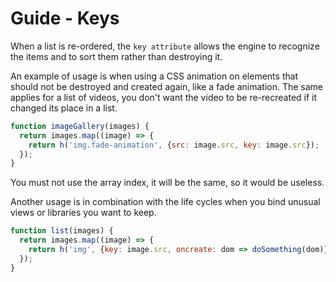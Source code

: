 # Guide - Keys

When a list is re-ordered, the `key attribute` allows the engine to recognize the items and to sort them rather than destroying it.

An example of usage is when using a CSS animation on elements that should not be destroyed and created again, like a fade animation. The same applies for a list of videos, you don't want the video to be re-recreated if it changed its place in a list.

```js
function imageGallery(images) {
  return images.map((image) => {
    return h('img.fade-animation', {src: image.src, key: image.src});
  });
}
```

You must not use the array index, it will be the same, so it would be useless.

Another usage is in combination with the life cycles when you bind unusual views or libraries you want to keep.

```js
function list(images) {
  return images.map((image) => {
    return h('img', {key: image.src, oncreate: dom => doSomething(dom)});
  });
}
```
